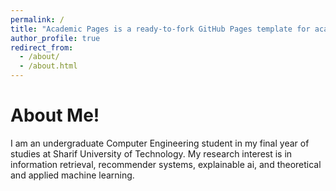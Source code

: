 ```yaml
---
permalink: /
title: "Academic Pages is a ready-to-fork GitHub Pages template for academic personal websites"
author_profile: true
redirect_from: 
  - /about/
  - /about.html
---
```


About Me!
======
I am an undergraduate Computer Engineering student in my final year of studies at Sharif University of Technology.
My research interest is in information retrieval, recommender systems, explainable ai, and theoretical and applied machine learning.

